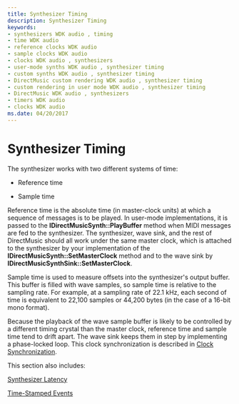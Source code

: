 ```yaml
---
title: Synthesizer Timing
description: Synthesizer Timing
keywords:
- synthesizers WDK audio , timing
- time WDK audio
- reference clocks WDK audio
- sample clocks WDK audio
- clocks WDK audio , synthesizers
- user-mode synths WDK audio , synthesizer timing
- custom synths WDK audio , synthesizer timing
- DirectMusic custom rendering WDK audio , synthesizer timing
- custom rendering in user mode WDK audio , synthesizer timing
- DirectMusic WDK audio , synthesizers
- timers WDK audio
- clocks WDK audio
ms.date: 04/20/2017
---
```


# Synthesizer Timing

The synthesizer works with two different systems of time:

- Reference time

- Sample time

Reference time is the absolute time (in master-clock units) at which a sequence of messages is to be played. In user-mode implementations, it is passed to the **IDirectMusicSynth::PlayBuffer** method when MIDI messages are fed to the synthesizer. The synthesizer, wave sink, and the rest of DirectMusic should all work under the same master clock, which is attached to the synthesizer by your implementation of the **IDirectMusicSynth::SetMasterClock** method and to the wave sink by **IDirectMusicSynthSink::SetMasterClock**.

Sample time is used to measure offsets into the synthesizer's output buffer. This buffer is filled with wave samples, so sample time is relative to the sampling rate. For example, at a sampling rate of 22.1 kHz, each second of time is equivalent to 22,100 samples or 44,200 bytes (in the case of a 16-bit mono format).

Because the playback of the wave sample buffer is likely to be controlled by a different timing crystal than the master clock, reference time and sample time tend to drift apart. The wave sink keeps them in step by implementing a phase-locked loop. This clock synchronization is described in [Clock Synchronization](clock-synchronization.md).

This section also includes:

[Synthesizer Latency](synthesizer-latency.md)

[Time-Stamped Events](time-stamped-events.md)
